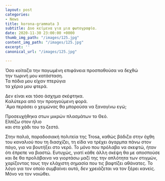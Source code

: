 ```yaml
---
layout: post
categories:
- News
title: korona-grammata 3
subtitle: Δυο κείμενα για μια φωτογραφία.
date: 2020-11-30 23:00:00 +0000
thumb_img_path: "/images/125.jpg"
content_img_path: "/images/125.jpg"
excerpt: ''
canonical_url: "/images/125.jpg"

---
```

Όσο κοίταζα την παγωμένη επιφάνεια προσπαθούσα να δεχθώ  
την τωρινή μου κατάσταση.  
Τα πόδια μου είχαν πτερύγια  
τα χέρια μου φτερά.

Δεν είναι και τόσο άσχημα σκέφτηκα.  
Kαλύτερα από την προηγούμενη φορά.  
΄Αμα περάσει ο χειμώνας θα μπορούσα να ξαναγίνω εγώ;  
  
Προσευχήθηκα στων μικρών πλασμάτων το Θεό.  
Ελπίζω στον ήλιο  
και στο χάδι του το ζεστό.

Στην παλιά, παραδοσιακή πολιτεία της Trosa, καθώς βάδιζα στην όχθη του καναλιού που τη διασχίζει, τη είδα να τρέχει άγαρμπα πάνω στον πάγο, για να βουτήξει στο νερό. Το μόνο που πρόλαβα να σκεφτώ, ήταν ότι έπρεπε να βιαστώ. Ευτυχώς, γιατί κάθε άλλη σκέψη θα με αποσπούσε και δε θα προλάβαινα να γιορτάσω μαζί της την απλότητα των στιγμών, χαρίζοντας τους την ελάχιστη σημασία που τις βαφτίζει αθάνατες. Το λόγο για τον οποίο συμβαίνει αυτό, δεν χρειάζεται να τον ξέρει κανείς. Μόνο να τον νοιώθει.